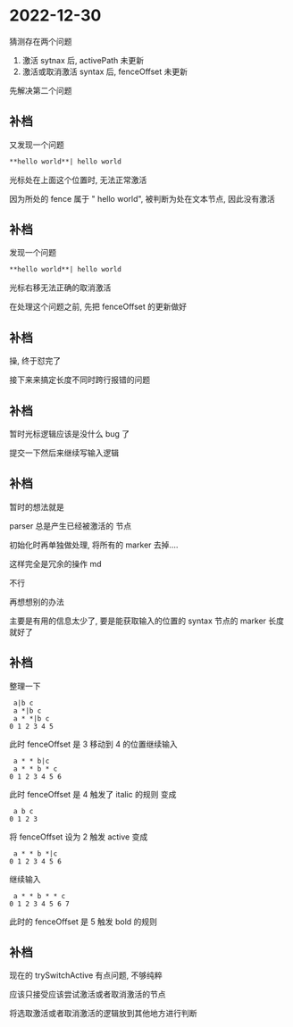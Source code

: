 # 2022-12-30

猜测存在两个问题

1. 激活 sytnax 后, activePath 未更新
2. 激活或取消激活 syntax 后, fenceOffset 未更新

先解决第二个问题

## 补档

又发现一个问题

```markdown
**hello world**| hello world
```

光标处在上面这个位置时, 无法正常激活

因为所处的 fence 属于 " hello world", 被判断为处在文本节点, 因此没有激活

## 补档

发现一个问题

```markdown
**hello world**| hello world
```

光标右移无法正确的取消激活

在处理这个问题之前, 先把 fenceOffset 的更新做好

## 补档

操, 终于怼完了

接下来来搞定长度不同时跨行报错的问题

## 补档

暂时光标逻辑应该是没什么 bug 了

提交一下然后来继续写输入逻辑

## 补档

暂时的想法就是

parser 总是产生已经被激活的 节点

初始化时再单独做处理, 将所有的 marker 去掉....

这样完全是冗余的操作 md

不行

再想想别的办法

主要是有用的信息太少了, 要是能获取输入的位置的 syntax 节点的 marker 长度就好了

## 补档

整理一下

```text
 a|b c
 a *|b c
 a * *|b c
0 1 2 3 4 5
```

此时 fenceOffset 是 3
移动到 4 的位置继续输入

```text
 a * * b|c
 a * * b * c
0 1 2 3 4 5 6
```

此时 fenceOffset 是 4
触发了 italic 的规则
变成

```text
 a b c
0 1 2 3
```

将 fenceOffset 设为 2
触发 active
变成

```text
 a * * b *|c
0 1 2 3 4 5 6
```

继续输入

```text
 a * * b * * c
0 1 2 3 4 5 6 7
```

此时的 fenceOffset 是 5
触发 bold 的规则

## 补档

现在的 trySwitchActive 有点问题, 不够纯粹

应该只接受应该尝试激活或者取消激活的节点

将选取激活或者取消激活的逻辑放到其他地方进行判断
